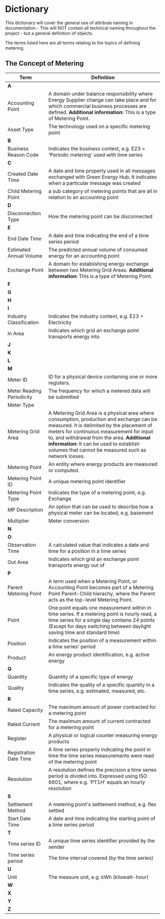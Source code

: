 # **Dictionary**

This dictionary will cover the general use of attribute naming in documentation - This will NOT contain all technical naming throughout the project - but a general definition of objects.

The terms listed here are all terms relating to the topics of defining metering.

## **The Concept of Metering**

| Term   | Definition    |
|----------|-------------|
| **A** |   |
| Accounting Point |  A domain under balance responsibility where Energy Supplier change can take place and for which commercial business processes are defined. **Additional information:** This is a type of Metering Point. |
| Asset Type | The technology used on a specific metering point  |
| **B** |   |
| Business Reason Code | Indicates the business context, e.g. E23 = 'Periodic metering' used with time series |
| **C** |   |
| Created Date Time | A date and time property used in all messages exchanged with Green Energy Hub. It indicates when a particular message was created |
| Child Metering Point | a sub category of metering points that are all in relation to an accounting point  |
| **D** |   |
| Disconnection Type |  How the metering point can be disconnected |
| **E** |   |
| End Date Time | A date and time indicating the end of a time series period |
| Estimated Annual Volume | The predicted annual volume of consumed energy for an accounting point  |
| Exchange Point |  A domain for establishing energy exchange between two Metering Grid Areas. **Additional information:** This is a type of Metering Point.|
| **F** |   |
| **G** |   |
| **H** |   |
| **I** |   |
| Industry Classification | Indicates the industry context, e.g. E23 = Electricity |
| In Area | Indicates which grid an exchange point transports energy into   |
| **J** |   |
| **K** |   |
| **L** |   |
| **M** |   |
| Meter ID | ID for a physical device containing one or more registers.|
| Meter Reading Periodicity| The frequency for which a metered data will be submitted |
| Meter Type |  |
| Metering Grid Area |  A Metering Grid Area is a physical area where consumption, production and exchange can be measured. It is delimited by the placement of meters for continuous measurement for input to, and withdrawal from the area. **Additional information:** It can be used to establish volumes that cannot be measured such as network losses. |
| Metering Point | An entity where energy products are measured or computed.|
| Metering Point ID | A unique metering point identifier |
| Metering Point Type | Indicates the type of a metering point, e.g. Exchange |
| MP Description | An option that can be used to describe how a physical meter can be located, e.g. basement |
| Multiplier |  Meter conversion |
| **N** |   |
| **O** |   |
| Observation Time | A calculated value that indicates a date and time for a position in a time series |
| Out Area |  Indicates which grid an exchange point transports energy out of |
| **P** |   |
| Parent Metering Point | A term used when a Metering Point, or Accounting Point becomes part of a Metering Point Parent-Child hierachy, where the Parent acts as the top-level Metering Point. |
| Point | One point equals one measurement within in time series. If a metering point is hourly read, a time series for a single day contains 24 points (Except for days switching between daylight saving time and standard time) |
| Position | Indicates the position of a measurement within a time series' period |
| Product | An energy product identification, e.g. active energy |
| **Q** |   |
| Quantity | Quantity of a specific type of energy |
| Quality | Indicates the quality of a specific quantity in a time series, e.g. estimated, measured, etc. |
| **R** |   |
| Rated Capacity | The maximum amount of power contracted for a metering point |
| Rated Current |  The maximum amount of current contracted for a metering point |
| Register | A physical or logical counter measuring energy products |
| Registration Date Time | A time series property indicating the point in time the time series measurements were read of the metering point |
| Resolution | A resolution defines the precision a time series period is divided into. Expressed using ISO 8601, where e.g. 'PT1H' equals an hourly resolution |
| **S** |   |
| Settlement Method | A metering point's settlement method, e.g. flex settled |
| Start Date Time | A date and time indicating the starting point of a time series period |
| **T** |   |
| Time series ID | A unique time series identifier provided by the sender |
| Time series period | The time interval covered (by the time series) |
| **U** |   |
| Unit | The measure unit, e.g. kWh (kilowatt-hour) |
| **W** |   |
| **X** |   |
| **Y** |   |
| **Z** |   |
